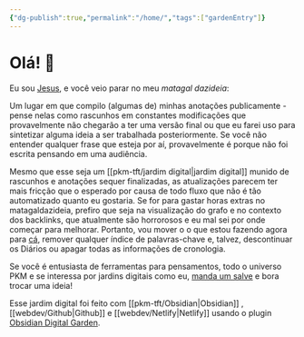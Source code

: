 ```yaml
---
{"dg-publish":true,"permalink":"/home/","tags":["gardenEntry"]}
---
```



# Olá! 👋

Eu sou [Jesus](https://jesus.com.vc), e você veio parar no meu *matagal dazideia*: 

Um lugar em que compilo (algumas de) minhas anotações publicamente - pense nelas como rascunhos em constantes modificações que provavelmente não chegarão a ter uma versão final ou que eu farei uso para sintetizar alguma ideia a ser trabalhada posteriormente. Se você não entender qualquer frase que esteja por aí, provavelmente é porque não foi escrita pensando em uma audiência.

Mesmo que esse seja um [[pkm-tft/jardim digital\|jardim digital]] munido de rascunhos e anotações sequer finalizadas, as atualizações parecem ter mais fricção que o esperado por causa de todo fluxo que não é tão automatizado quanto eu gostaria. Se for para gastar horas extras no matagaldazideia, prefiro que seja na visualização do grafo e no contexto dos backlinks, que atualmente são horrorosos e eu mal sei por onde começar para melhorar. Portanto, vou mover o o que estou fazendo agora para [cá](https://www.jesus.com.vc/no-momento), remover qualquer índice de palavras-chave e, talvez, descontinuar os Diários ou apagar todas as informações de cronologia.

Se você é entusiasta de ferramentas para pensamentos, todo o universo PKM e se interessa por jardins digitais como eu, [manda um salve](elielguilhen@gmail.com) e bora trocar uma ideia!

Esse jardim digital foi feito com [[pkm-tft/Obsidian\|Obsidian]] , [[webdev/Github\|Github]] e [[webdev/Netlify\|Netlify]] usando o plugin [Obsidian Digital Garden](https://github.com/oleeskild/Obsidian-Digital-Garden).